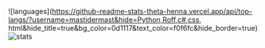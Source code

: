 ![languages](https://github-readme-stats-theta-henna.vercel.app/api/top-langs/?username=mastidermast&hide=Python,Roff,c#,css, html&hide_title=true&bg_color=0d1117&text_color=f0f6fc&hide_border=true)
![stats](https://github-readme-stats-theta-henna.vercel.app/api?username=mastidermast&show_icons=true&hide_border=true&hide_title=true&include_all_commits=true&count_private=true&bg_color=0d1117&text_color=f0f6fc&hide_border=true)
